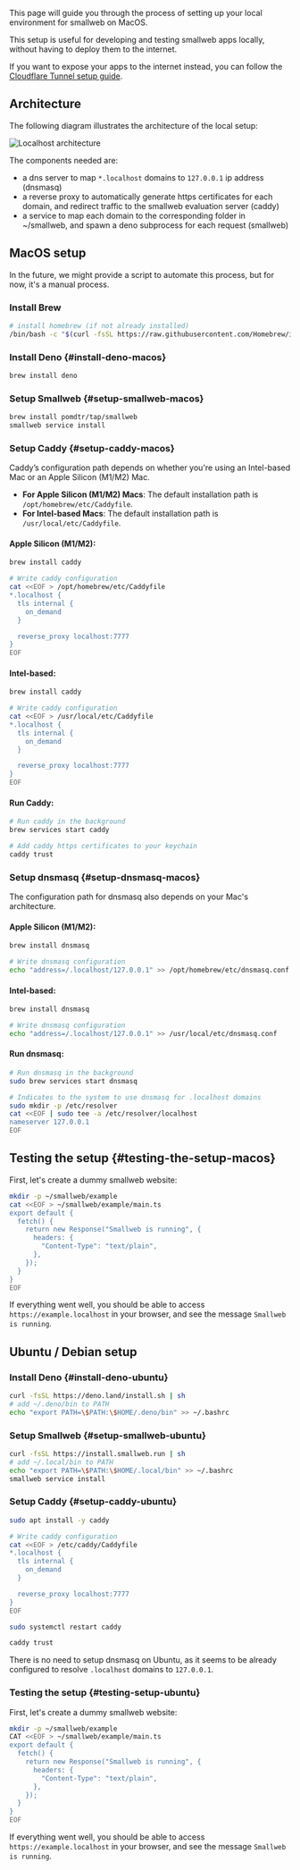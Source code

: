 This page will guide you through the process of setting up your local environment for smallweb on MacOS.

This setup is useful for developing and testing smallweb apps locally, without having to deploy them to the internet.

If you want to expose your apps to the internet instead, you can follow the [Cloudflare Tunnel setup guide](../cloudflare/cloudflare.md).

## Architecture

The following diagram illustrates the architecture of the local setup:

![Localhost architecture](./architecture.excalidraw.png)

The components needed are:

- a dns server to map `*.localhost` domains to `127.0.0.1` ip address (dnsmasq)
- a reverse proxy to automatically generate https certificates for each domain, and redirect traffic to the smallweb evaluation server (caddy)
- a service to map each domain to the corresponding folder in ~/smallweb, and spawn a deno subprocess for each request (smallweb)

## MacOS setup

In the future, we might provide a script to automate this process, but for now, it's a manual process.

### Install Brew

```sh
# install homebrew (if not already installed)
/bin/bash -c "$(curl -fsSL https://raw.githubusercontent.com/Homebrew/install/HEAD/install.sh)"
```

### Install Deno {#install-deno-macos}

```sh
brew install deno
```

### Setup Smallweb {#setup-smallweb-macos}

```sh
brew install pomdtr/tap/smallweb
smallweb service install
```

### Setup Caddy {#setup-caddy-macos}

Caddy’s configuration path depends on whether you're using an Intel-based Mac or an Apple Silicon (M1/M2) Mac.

- **For Apple Silicon (M1/M2) Macs**:
  The default installation path is `/opt/homebrew/etc/Caddyfile`.
- **For Intel-based Macs**:
  The default installation path is `/usr/local/etc/Caddyfile`.

#### Apple Silicon (M1/M2):

```sh
brew install caddy

# Write caddy configuration
cat <<EOF > /opt/homebrew/etc/Caddyfile
*.localhost {
  tls internal {
    on_demand
  }

  reverse_proxy localhost:7777
}
EOF
```

#### Intel-based:

```sh
brew install caddy

# Write caddy configuration
cat <<EOF > /usr/local/etc/Caddyfile
*.localhost {
  tls internal {
    on_demand
  }

  reverse_proxy localhost:7777
}
EOF
```

#### Run Caddy:

```sh
# Run caddy in the background
brew services start caddy

# Add caddy https certificates to your keychain
caddy trust
```

### Setup dnsmasq {#setup-dnsmasq-macos}

The configuration path for dnsmasq also depends on your Mac's architecture.

#### Apple Silicon (M1/M2):

```sh
brew install dnsmasq

# Write dnsmasq configuration
echo "address=/.localhost/127.0.0.1" >> /opt/homebrew/etc/dnsmasq.conf
```

#### Intel-based:

```sh
brew install dnsmasq

# Write dnsmasq configuration
echo "address=/.localhost/127.0.0.1" >> /usr/local/etc/dnsmasq.conf
```

#### Run dnsmasq:

```sh
# Run dnsmasq in the background
sudo brew services start dnsmasq

# Indicates to the system to use dnsmasq for .localhost domains
sudo mkdir -p /etc/resolver
cat <<EOF | sudo tee -a /etc/resolver/localhost
nameserver 127.0.0.1
EOF
```

## Testing the setup {#testing-the-setup-macos}

First, let's create a dummy smallweb website:

```sh
mkdir -p ~/smallweb/example
cat <<EOF > ~/smallweb/example/main.ts
export default {
  fetch() {
    return new Response("Smallweb is running", {
      headers: {
        "Content-Type": "text/plain",
      },
    });
  }
}
EOF
```

If everything went well, you should be able to access `https://example.localhost` in your browser, and see the message `Smallweb is running`.

## Ubuntu / Debian setup

### Install Deno {#install-deno-ubuntu}

```sh
curl -fsSL https://deno.land/install.sh | sh
# add ~/.deno/bin to PATH
echo "export PATH=\$PATH:\$HOME/.deno/bin" >> ~/.bashrc
```

### Setup Smallweb {#setup-smallweb-ubuntu}

```sh
curl -fsSL https://install.smallweb.run | sh
# add ~/.local/bin to PATH
echo "export PATH=\$PATH:\$HOME/.local/bin" >> ~/.bashrc
smallweb service install
```

### Setup Caddy {#setup-caddy-ubuntu}

```sh
sudo apt install -y caddy

# Write caddy configuration
cat <<EOF > /etc/caddy/Caddyfile
*.localhost {
  tls internal {
    on_demand
  }

  reverse_proxy localhost:7777
}
EOF

sudo systemctl restart caddy

caddy trust
```

There is no need to setup dnsmasq on Ubuntu, as it seems to be already configured to resolve `.localhost` domains to `127.0.0.1`.

### Testing the setup {#testing-setup-ubuntu}

First, let's create a dummy smallweb website:

```sh
mkdir -p ~/smallweb/example
CAT <<EOF > ~/smallweb/example/main.ts
export default {
  fetch() {
    return new Response("Smallweb is running", {
      headers: {
        "Content-Type": "text/plain",
      },
    });
  }
}
EOF
```

If everything went well, you should be able to access `https://example.localhost` in your browser, and see the message `Smallweb is running`.
